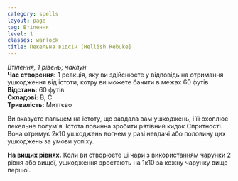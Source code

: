 ```yaml
---
category: spells
layout: page
tag: Втілення
level: 1
classes: warlock
title: Пекельна відсіч [Hellish Rebuke]
---
```


_Втілення, 1 рівень; чаклун_    
**Час створення:** 1 реакція, яку ви здійснюєте у відповідь на отримання ушкодження від істоти, котру ви можете бачити в межах 60 футів    
**Відстань:** 60 футів    
**Складові:** В, С    
**Тривалість:** Миттєво    

Ви вказуєте пальцем на істоту, що завдала вам ушкоджень, і її охоплює пекельне полум'я. Істота повинна зробити рятівний кидок Спритності. Вона отримує 2к10 ушкоджень вогнем у разі невдачі або половину цих ушкоджень за умови успіху.   

**На вищих рівнях.** Коли ви створюєте ці чари з використанням чарунки 2 рівня або вищої, ушкодження зростають на 1к10 за кожну чарунку вище першої.
